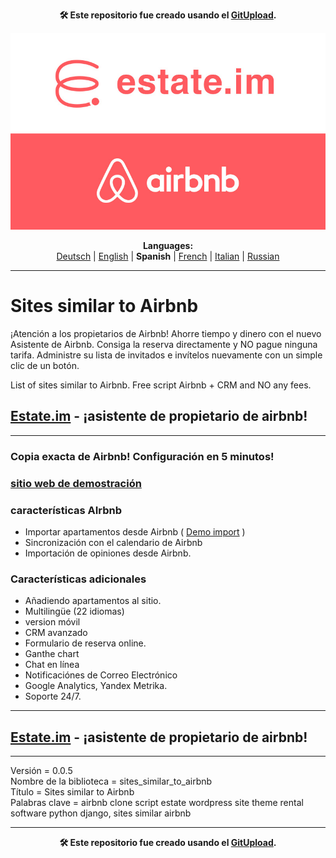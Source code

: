 <p align="center"><b>🛠️ Este repositorio fue creado usando el <a href="https://gitupload.com">GitUpload</a>.</b></p>
<p align="center"><a href="https://estate.im"><img src="https://github.com/markolofsen/airbnb_clone_script//blob/master/.banners/banner_es.jpg?raw=1" /></a></p>
<p align="center"><b>Languages:</b><br /><a href="https://github.com/markolofsen/airbnb_clone_script/blob/master/README_de.md">Deutsch</a> | <a href="https://github.com/markolofsen/airbnb_clone_script/blob/master/README.md">English</a> | <b>Spanish</b> | <a href="https://github.com/markolofsen/airbnb_clone_script/blob/master/README_fr.md">French</a> | <a href="https://github.com/markolofsen/airbnb_clone_script/blob/master/README_it.md">Italian</a> | <a href="https://github.com/markolofsen/airbnb_clone_script/blob/master/README_ru.md">Russian</a></p>

---

# Sites similar to Airbnb
¡Atención a los propietarios de Airbnb! Ahorre tiempo y dinero con el nuevo Asistente de Airbnb. Consiga la reserva directamente y NO pague ninguna tarifa. Administre su lista de invitados e invítelos nuevamente con un simple clic de un botón.

List of sites similar to Airbnb. Free script Airbnb + CRM and NO any fees.

## <a href="https://estate.im/">Estate.im</a> - ¡asistente de propietario de airbnb!

<hr />

### Copia exacta de Airbnb! Configuración en 5 minutos!
### <a href="https://demo.estate.im">sitio web de demostración</a>

### características AIrbnb
* Importar apartamentos desde Airbnb ( <a href="https://estate.im/">Demo import</a> )
* Sincronización con el calendario de Airbnb
* Importación de opiniones desde Airbnb.


### Características adicionales
* Añadiendo apartamentos al sitio.
* Multilingüe (22 idiomas)
* version móvil
* CRM avanzado
* Formulario de reserva online.
* Ganthe chart
* Chat en línea
* Notificaciónes de Correo Electrónico
* Google Analytics, Yandex Metrika.
* Soporte 24/7.

<hr />

## <a href="https://estate.im/">Estate.im</a> - ¡asistente de propietario de airbnb!

<hr />

Versión = 0.0.5 <br />
Nombre de la biblioteca = sites_similar_to_airbnb <br />
Título = Sites similar to Airbnb <br />
Palabras clave = airbnb clone script estate wordpress site theme rental software python django, sites similar airbnb <br />


---

<p align="center"><b>🛠️ Este repositorio fue creado usando el <a href="https://gitupload.com">GitUpload</a>.</b></p>